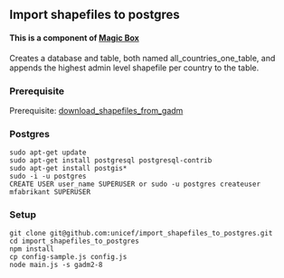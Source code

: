 ## Import shapefiles to postgres
#### This is a component of [Magic Box](https://github.com/unicef/magicbox/wiki)

Creates a database and table, both named all_countries_one_table, and appends the highest admin level shapefile per country to the table.

### Prerequisite
Prerequisite: [download_shapefiles_from_gadm](https://github.com/unicef/download_shapefiles_from_gadm/)

### Postgres
    sudo apt-get update
    sudo apt-get install postgresql postgresql-contrib
    sudo apt-get install postgis*
    sudo -i -u postgres
    CREATE USER user_name SUPERUSER or sudo -u postgres createuser mfabrikant SUPERUSER

### Setup
    git clone git@github.com:unicef/import_shapefiles_to_postgres.git
    cd import_shapefiles_to_postgres
    npm install
    cp config-sample.js config.js
    node main.js -s gadm2-8
